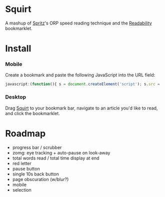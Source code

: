 # Squirt

A mashup of [Spritz](http://spritzinc.com)'s ORP speed reading technique and the [Readability](http://www.readability.com) bookmarklet.

# Install

### Mobile

Create a bookmark and paste the following JavaScript into the URL field:

```JavaScript
javascript:(function(){ s = document.createElement('script'); s.src = '//raw.github.com/cameron/squirt/master/squirt.js'; document.body.appendChild(s); }()
```

### Desktop

Drag <a href="javascript:(function(){s = document.createElement('script'); s.src = '//raw.github.com/cameron/squirt/master/squirt.js'; document.body.appendChild(s);}()">Squirt</a> to your bookmark bar, navigate to an article you'd like to read, and click the bookmarklet.

# Roadmap

- progress bar / scrubber
- zomg: eye tracking + auto-pause on look-away
- total words read / total time display at end
- red letter
- pause button
- single 10s back button
- page obscuration (w/blur?)
- mobile
- selection
